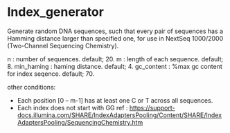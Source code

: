 # Index_generator
Generate random DNA sequences, such that every pair of sequences has a Hamming distance larger than specified one, for use in NextSeq 1000/2000 (Two-Channel Sequencing Chemistry).

n : number of sequences. default; 20.
m : length of each sequence. default; 8.
min_haming : haming distance. default; 4.
gc_content : %max gc content for index seqence. default; 70.

other conditions:
- Each position [0 – m-1] has at least one C or T across all sequences.
- Each index does not start with GG
ref :
https://support-docs.illumina.com/SHARE/IndexAdaptersPooling/Content/SHARE/IndexAdaptersPooling/SequencingChemistry.htm

